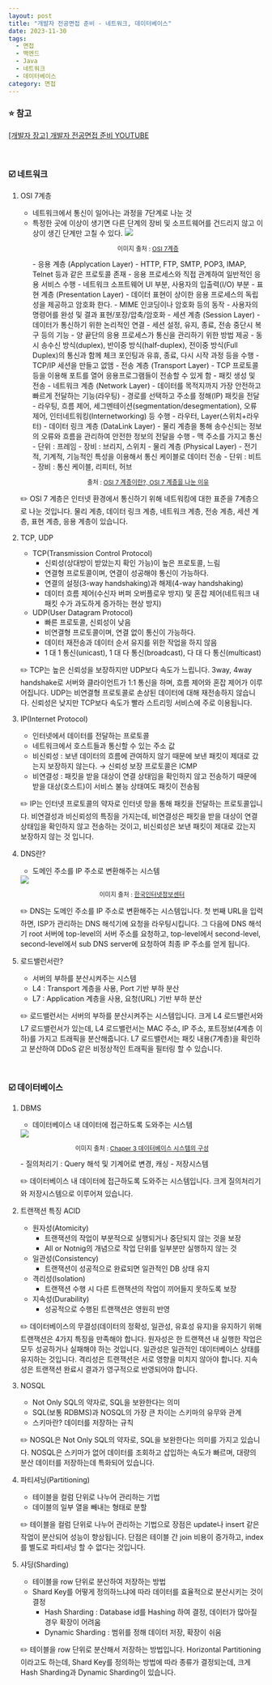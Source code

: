 ```yaml
---
layout: post
title: "개발자 전공면접 준비 - 네트워크, 데이터베이스"
date: 2023-11-30
tags:
  - 면접
  - 백엔드
  - Java
  - 네트워크
  - 데이터베이스
category: 면접
---
```


### ⭐ 참고
[[개발자 장고] 개발자 전공면접 준비 YOUTUBE](https://www.youtube.com/watch?v=SiObpQCTyFQ&list=PLi-xJrVzQaxU-xK2ao8utngQJqAX4DQty)

<br>

### ☑️ 네트워크
1. OSI 7계층
   - 네트워크에서 통신이 일어나는 과정을 7단계로 나눈 것
   - 특정한 곳에 이상이 생기면 다른 단계의 장비 및 소프트웨어를 건드리지 않고 이상이 생긴 단계만 고칠 수 있다.
      <img src="../assets/img/posts/2023-11-30-8/1.png">
      <p style="font-size:12px; text-align:center">이미지 출처 : <a href="https://velog.io/@xldksps4/OSI-7%EA%B3%84%EC%B8%B5">OSI 7계층</a></p>
     - 응용 계층 (Applycation Layer)
       - HTTP, FTP, SMTP, POP3, IMAP, Telnet 등과 같은 프로토콜 존재
       - 응용 프로세스와 직접 관계하여 일반적인 응용 서비스 수행
       - 네트워크 소프트웨어 UI 부분, 사용자의 입출력(I/O) 부분
     - 표현 계층 (Presentation Layer)
       - 데이터 표현이 상이한 응용 프로세스의 독립성을 제공하고 암호화 한다.
       - MIME 인코딩이나 암호화 등의 동작
       - 사용자의 명령어를 완성 및 결과 표현/포장/압축/암호화
     - 세션 계층 (Session Layer)
       - 데이터가 통신하기 위한 논리적인 연결
       - 세션 설정, 유지, 종료, 전송 중단시 복구 등의 기능
       - 양 끝단의 응용 프로세스가 통신을 관리하기 위한 방법 제공
       - 동시 송수신 방식(duplex), 반이중 방식(half-duplex), 전이중 방식(Full Duplex)의 통신과 함께 체크 포인팅과 유휴, 종료, 다시 시작 과정 등을 수행
       - TCP/IP 세션을 만들고 없앰
     - 전송 계층 (Transport Layer)
       - TCP 프로토콜 등을 이용해 포트를 열어 응용프로그램들이 전송할 수 있게 함
       - 패킷 생성 및 전송
     - 네트워크 계층 (Network Layer)
       - 데이터를 목적지까지 가장 안전하고 빠르게 전달하는 기능(라우팅)
       - 경로를 선택하고 주소를 정해(IP) 패킷을 전달
       - 라우팅, 흐름 제어, 세그멘테이션(segmentation/desegmentation), 오류 제어, 인터네트워킹(Internetworking) 등 수행
       - 라우터, Layer(스위치+라우터)
     - 데이터 링크 계층 (DataLink Layer)
       - 물리 계층을 통해 송수신되는 정보의 오류와 흐름을 관리하여 안전한 정보의 전달을 수행
       - 맥 주소를 가지고 통신
       - 단위 : 프레임
       - 장비 : 브리지, 스위치
     - 물리 계층 (Physical Layer)
       - 전기적, 기계적, 기능적인 특성을 이용해서 통신 케이블로 데이터 전송
       - 단위 : 비트
       - 장비 : 통신 케이블, 리피터, 허브
     <p style="font-size:12px; text-align:center">출처 : <a href="https://shlee0882.tistory.com/110">OSI 7 계층이란?, OSI 7 계층을 나눈 이유</a></p>

    ✏️ OSI 7 계층은 인터넷 환경에서 통신하기 위해 네트워킹에 대한 표준을 7계층으로 나눈 것입니다. 물리 계층, 데이터 링크 계층, 네트워크 계층, 전송 계층, 세션 계층, 표현 계층, 응용 계층이 있습니다.

2. TCP, UDP
   - TCP(Transmission Control Protocol)
     - 신뢰성(상대방이 받았는지 확인 가능)이 높은 프로토콜, 느림
     - 연결형 프로토콜이며, 연결이 성공해야 통신이 가능하다.
     - 연결의 설정(3-way handshaking)과 해제(4-way handshaking)
     - 데이터 흐름 제어(수신자 버퍼 오버플로우 방지) 및 혼잡 제어(네트워크 내 패킷 수가 과도하게 증가하는 현상 방지)
   - UDP(User Datagram Protocol)
     - 빠른 프로토콜, 신뢰성이 낮음
     - 비연결형 프로토콜이며, 연결 없이 통신이 가능하다.
     - 데이터 재전송과 데이터 순서 유지를 위한 작업을 하지 않음
     - 1 대 1 통신(unicast), 1 대 다 통신(broadcast), 다 대 다 통신(multicast)

    ✏️ TCP는 높은 신뢰성을 보장하지만 UDP보다 속도가 느립니다. 3way, 4way handshake로 서버와 클라이언트가 1:1 통신을 하며, 흐름 제어와 혼잡 제어가 이루어집니다. UDP는 비연결형 프로토콜로 손상된 데이터에 대해 재전송하지 않습니다. 신뢰성은 낮지만 TCP보다 속도가 빨라 스트리밍 서비스에 주로 이용됩니다.

3. IP(Internet Protocol)
   - 인터넷에서 데이터를 전달하는 프로토콜
   - 네트워크에서 호스트들과 통신할 수 있는 주소 값
   - 비신뢰성 : 보낸 데이터의 흐름에 관여하지 않기 때문에 보낸 패킷이 제대로 갔는지 보장하지 않는다. → 신뢰성 보장 프로토콜은 ICMP
   - 비연결성 : 패킷을 받을 대상이 연결 상태임을 확인하지 않고 전송하기 때문에 받을 대상(호스트)이 서비스 불능 상태여도 패킷이 전송됨

    ✏️ IP는 인터넷 프로토콜의 약자로 인터넷 망을 통해 패킷을 전달하는 프로토콜입니다. 비연결성과 비신뢰성의 특징을 가지는데, 비연결성은 패킷을 받을 대상이 연결 상태임을 확인하지 않고 전송하는 것이고, 비신뢰성은 보낸 패킷이 제대로 갔는지 보장하지 않는 것 입니다.

4. DNS란?
   - 도메인 주소를 IP 주소로 변환해주는 시스템
    <img src="../assets/img/posts/2023-11-30-8/2.gif">
    <p style="font-size:12px; text-align:center">이미지 출처 : <a href="https://xn--3e0bx5euxnjje69i70af08bea817g.xn--3e0b707e/jsp/resources/dns/dnsInfo.jsp">한국인터넷정보센터</a></p>

    ✏️ DNS는 도메인 주소를 IP 주소로 변환해주는 시스템입니다. 첫 번째 URL을 입력하면, ISP가 관리하는 DNS 해석기에 요청을 라우팅시킵니다. 그 다음에 DNS 해석기 root 서버에 top-level의 서버 주소를 요청하고, top-level에서 second-level, second-level에서 sub DNS server에 요청하여 최종 IP 주소를 얻게 됩니다.

5. 로드밸런서란?
   - 서버의 부하를 분산시켜주는 시스템
   - L4 : Transport 계층을 사용, Port 기반 부하 분산
   - L7 : Application 계층을 사용, 요청(URL) 기반 부하 분산

    ✏️ 로드밸런서는 서버의 부하를 분산시켜주는 시스템입니다. 크게 L4 로드밸런서와 L7 로드밸런서가 있는데, L4 로드밸런서는 MAC 주소, IP 주소, 포트정보(4계층 이하)를 가지고 트래픽을 분산해줍니다. L7 로드밸런서는 패킷 내용(7계층)을 확인하고 분산하여 DDoS 같은 비정상적인 트래픽을 필터링 할 수 있습니다.

<br>

### ☑️ 데이터베이스
1. DBMS
   - 데이터베이스 내 데이터에 접근하도록 도와주는 시스템
    <img src="../assets/img/posts/2023-11-30-8/3.png">
    <p style="font-size:12px; text-align:center">이미지 출처 : <a href="https://hading.tistory.com/10">Chaper 3 데이터베이스 시스템의 구성</a></p>
   - 질의처리기 : Query 해석 및 기계어로 변경, 캐싱
   - 저장시스템

    ✏️ 데이터베이스 내 데이터에 접근하도록 도와주는 시스템입니다. 크게 질의처리기와 저장시스템으로 이루어져 있습니다. 

2. 트랜잭션 특징 ACID
   - 원자성(Atomicity)
     - 트랜잭션의 작업이 부분적으로 실행되거나 중단되지 않는 것을 보장
     - All or Notnig의 개념으로 작업 단위를 일부분만 실행하지 않는 것
   - 일관성(Consistency)
     - 트랜잭션이 성공적으로 완료되면 일관적인 DB 상태 유지
   - 격리성(Isolation)
     - 트랜잭션 수행 시 다른 트랜잭션의 작업이 끼어들지 못하도록 보장
   - 지속성(Durability)
     - 성공적으로 수행된 트랜잭션은 영원히 반영

    ✏️ 데이터베이스의 무결성(데이터의 정확성, 일관성, 유효성 유지)을 유지하기 위해 트랜잭션은 4가지 특징을 만족해야 합니다. 원자성은 한 트랜잭션 내 실행한 작업은 모두 성공하거나 실패해야 하는 것입니다. 일관성은 일관적인 데이터베이스 상태를 유지하는 것입니다. 격리성은 트랜잭션은 서로 영향을 미치지 않아야 합니다. 지속성은 트랜잭션 완료시 결과가 영구적으로 반영되어야 합니다.

3. NOSQL
   - Not Only SQL의 약자로, SQL을 보완한다는 의미
   - SQL(보통 RDBMS)과 NOSQL의 가장 큰 차이는 스키마의 유무와 관계
   - 스키마란? 데이터를 저장하는 규칙

    ✏️ NOSQL은 Not Only SQL의 약자로, SQL을 보완한다는 의미를 가지고 있습니다. NOSQL은 스키마가 없어 데이터를 조회하고 삽입하는 속도가 빠르며, 대량의 분산 데이터를 저장하는데 특화되어 있습니다.

4. 파티셔닝(Partitioning)
   - 테이블을 컬럼 단위로 나누어 관리하는 기법
   - 데이블의 일부 열을 빼내는 형태로 분할

    ✏️ 테이블을 컬럼 단위로 나누어 관리하는 기법으로 장점은 update나 insert 같은 작업이 분산되어 성능이 향상됩니다. 단점은 테이블 간 join 비용이 증가하고, index를 별도로 파티셔닝 할 수 없다는 것입니다.

5. 샤딩(Sharding)
   - 테이블을 row 단위로 분산하여 저장하는 방법
   - Shard Key를 어떻게 정의하느냐에 따라 데이터를 효율적으로 분산시키는 것이 결정
     - Hash Sharding : Database id를 Hashing 하여 결정, 데이터가 많아질 경우 확장이 어려움
     - Dynamic Sharding : 범위를 정해 데이터 저장, 확장이 쉬움

    ✏️ 테이블을 row 단위로 분산해서 저장하는 방법입니다. Horizontal Partitioning 이라고도 하는데, Shard Key를 정의하는 방법에 따라 종류가 결정되는데, 크게 Hash Sharding과 Dynamic Sharding이 있습니다.